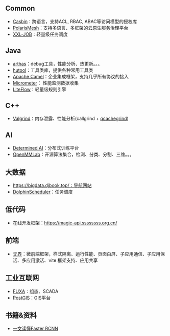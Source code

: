 ## Common
- [Casbin](https://casbin.org/zh/)：跨语言，支持ACL, RBAC, ABAC等访问模型的授权库
- [PolarisMesh](https://polarismesh.cn/)：支持多语言、多框架的云原生服务治理平台
- [XXL-JOB](https://www.xuxueli.com/xxl-job/)：轻量级任务调度

## Java
- [arthas](https://arthas.aliyun.com/)：debug工具，性能分析、热更新。。。
- [hutool](https://www.hutool.cn/)：工具类库，提供各种常用工具类
- [Apache Camel](https://camel.apache.org/)：企业集成框架，支持几乎所有协议的接入
- [Micrometer](https://zhuanlan.zhihu.com/p/455660936)： 性能监测数据收集
- [LiteFlow](https://liteflow.yomahub.com/)：轻量级规则引擎

## C++
- [Valgrind](https://valgrind.org/)：内存泄露、性能分析(callgrind + [qcachegrind](https://sourceforge.net/projects/qcachegrindwin/))

## AI
- [Determined AI](https://docs.determined.ai/latest/index.html)：分布式训练平台
- [OpenMMLab](https://github.com/open-mmlab)：开源算法集合，检测、分类、分割、三维。。。

## 大数据
- https://bigdata.djbook.top/：导航网站
- [DolphinScheduler](https://dolphinscheduler.apache.org/zh-cn/index.html)：任务调度

## 低代码
- 在线开发框架：https://magic-api.ssssssss.org.cn/

## 前端
- [无界](https://wujie-micro.github.io/doc/)：微前端框架，样式隔离、运行性能、页面白屏、子应用通信、子应用保活、多应用激活、vite 框架支持、应用共享

## 工业互联网
- [FUXA](https://github.com/frangoteam/FUXA)：组态、SCADA
- [PostGIS](https://postgis.net/)：GIS平台

## 书籍&资料
- [一文读懂Faster RCNN](https://zhuanlan.zhihu.com/p/31426458)
